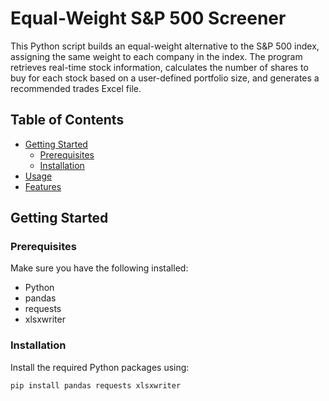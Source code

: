 # Equal-Weight S&P 500 Screener

This Python script builds an equal-weight alternative to the S&P 500 index, assigning the same weight to each company in the index. The program retrieves real-time stock information, calculates the number of shares to buy for each stock based on a user-defined portfolio size, and generates a recommended trades Excel file.

## Table of Contents

- [Getting Started](#getting-started)
  - [Prerequisites](#prerequisites)
  - [Installation](#installation)
- [Usage](#usage)
- [Features](#features)

## Getting Started

### Prerequisites

Make sure you have the following installed:

- Python
- pandas
- requests
- xlsxwriter

### Installation

Install the required Python packages using:

```bash
pip install pandas requests xlsxwriter
